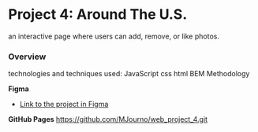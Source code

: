 # Project 4: Around The U.S.

an interactive page where users can add, remove, or like photos.

### Overview

 technologies and techniques used:
 JavaScript
 css
 html
 BEM Methodology

**Figma**

* [Link to the project in Figma](https://www.figma.com/file/SurN1jaeEQIhuZEDMhmWWf/Sprint-4-Around-The-U.S.-desktop-mobile?node-id=0%3A1)

**GitHub Pages**
https://github.com/MJourno/web_project_4.git
